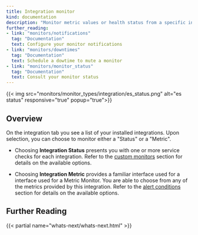 ```yaml
---
title: Integration monitor
kind: documentation
description: "Monitor metric values or health status from a specific integration"
further_reading:
- link: "monitors/notifications"
  tag: "Documentation"
  text: Configure your monitor notifications
- link: "monitors/downtimes"
  tag: "Documentation"
  text: Schedule a dowtime to mute a monitor
- link: "monitors/monitor_status"
  tag: "Documentation"
  text: Consult your monitor status
---
```


{{< img src="monitors/monitor_types/integration/es_status.png" alt="es status" responsive="true" popup="true">}}

## Overview

On the integration tab you see a list of your installed integrations. Upon
selection, you can choose to monitor either a "Status" or a "Metric".

- Choosing **Integration Status** presents you with one or more service
  checks for each integration. Refer to the [custom monitors][1] section for details on the available options.

- Choosing **Integration Metric** provides a familiar interface used for a
  interface used for a Metric Monitor. You are able to choose from any of
  the metrics provided by this integration. Refer to the [alert conditions][2] section for details on the available options.

## Further Reading 

{{< partial name="whats-next/whats-next.html" >}}

[1]: /monitors/monitor_types/custom_check
[2]: /monitors/monitor_types/#define-the-conditions
